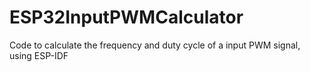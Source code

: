 # ESP32InputPWMCalculator
Code to calculate the frequency and duty cycle of a input PWM signal, using ESP-IDF
